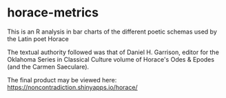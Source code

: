 # horace-metrics
This is an R analysis in bar charts of the different poetic schemas used by the Latin poet Horace

The textual authority followed was that of Daniel H. Garrison, editor for the Oklahoma Series in Classical Culture volume of Horace's Odes & Epodes (and the Carmen Saeculare).

The final product may be viewed here: https://noncontradiction.shinyapps.io/horace/
